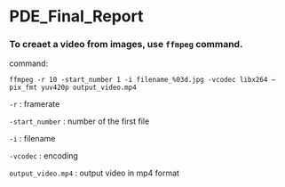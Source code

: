 # PDE_Final_Report

### To creaet a video from images, use `ffmpeg` command.

command:

```ffmpeg -r 10 -start_number 1 -i filename_%03d.jpg -vcodec libx264 –pix_fmt yuv420p output_video.mp4```

`-r` : framerate

`-start_number` : number of the first file

`-i` : filename

`-vcodec` : encoding

`output_video.mp4` : output video in mp4 format
